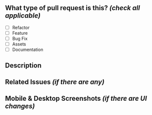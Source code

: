## What type of pull request is this? _(check all applicable)_

- [ ] Refactor
- [ ] Feature
- [ ] Bug Fix
- [ ] Assets
- [ ] Documentation

## Description

## Related Issues _(if there are any)_

## Mobile & Desktop Screenshots _(if there are UI changes)_
